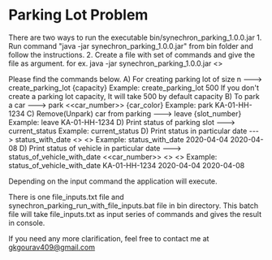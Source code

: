 Parking Lot Problem
====================================
There are two ways to run the executable bin/synechron_parking_1.0.0.jar
	1. Run command "java -jar synechron_parking_1.0.0.jar" from bin folder and follow the instructions.
	2. Create a file with set of commands and give the file as argument.
		for ex. java -jar synechron_parking_1.0.0.jar <<file path>>

Please find the commands below.
A) For creating parking lot of size n               ---> create_parking_lot {capacity}
	Example: create_parking_lot 500
	If you don't create a parking lot capacity, It will take 500 by default capacity
B) To park a car                                    ---> park <<car_number>> {car_color}
	Example: park KA-01-HH-1234
C) Remove(Unpark) car from parking                  ---> leave {slot_number}
	Example: leave KA-01-HH-1234
D) Print status of parking slot                     ---> current_status
	Example: current_status
D) Print status in particular date                  ---> status_with_date <<start date in format yyyy-mm-dd>> <<end date in format yyyy-mm-dd>>
	Example: status_with_date 2020-04-04 2020-04-08
D) Print status of vehicle in particular date       ---> status_of_vehicle_with_date <<car_number>> <<start date in format yyyy-mm-dd>> <<end date in format yyyy-mm-dd>>
	Example: status_of_vehicle_with_date KA-01-HH-1234 2020-04-04 2020-04-08

Depending on the input command the application will execute.

There is one file_inputs.txt file and synechron_parking_run_with_file_inputs.bat file in bin directory.
This batch file will take file_inputs.txt as input series of commands and gives the result in console.

If you need any more clarification, feel free to contact me at gkgourav409@gmail.com